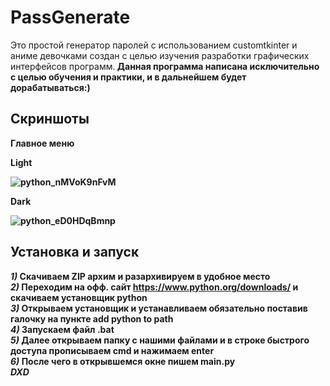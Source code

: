 # PassGenerate
Это простой генератор паролей с использованием customtkinter и аниме девочками создан с целью изучения разработки графических интерфейсов программ.<b/>
Данная программа написана исключительно с целью обучения и практики, и в дальнейшем будет дорабатываться:)
## Скриншоты
Главное меню

Light

![python_nMVoK9nFvM](https://github.com/SCHIZXXD/PassGenerate/assets/99614095/0c50852e-e62c-46b4-ac8b-bcb660f38d2d)

Dark

![python_eD0HDqBmnp](https://github.com/SCHIZXXD/PassGenerate/assets/99614095/4b0df28e-9e0d-43dd-95cd-0f0355eaa3bb)

## Установка и запуск
*1)* Скачиваем ZIP архим и разархивируем в удобное место<br/>
*2)* Переходим на офф. сайт https://www.python.org/downloads/ и скачиваем установщик python<br/>
*3)* Открываем установщик и устанавливаем обязательно поставив галочку на пункте add python to path<br/>
*4)* Запускаем файл .bat<br/>
*5)* Далее открываем папку с нашими файлами и в строке быстрого доступа прописываем cmd и нажимаем enter<br/>
*6)* После чего в открывшемся окне пишем main.py<br/>
_DXD_ 
